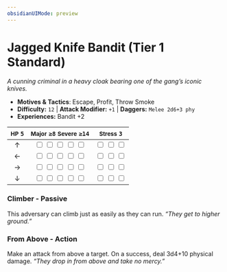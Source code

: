 ```yaml
---
obsidianUIMode: preview
---
```

# Jagged Knife Bandit (Tier 1 Standard)

*A cunning criminal in a heavy cloak bearing one of the gang’s iconic knives.*

- **Motives & Tactics**: Escape, Profit, Throw Smoke
- **Difficulty:** `12` | **Attack Modifier:** `+1` | **Daggers:** `Melee 2d6+3 phy`
- **Experiences:** Bandit +2

| <small>HP</small> `5` | <small>Major</small> `≥8` <small>Severe</small> `≥14` | <small>Stress</small> `3` |
|:-:|:-:|:-:|
| ↑ |  <input type="checkbox" unchecked id="a5d926d0"> <input type="checkbox" unchecked id="b9b455f5"> <input type="checkbox" unchecked id="a39bcea0"> <input type="checkbox" unchecked id="08ffeb4b"> <input type="checkbox" unchecked id="1b96f765"> |  <input type="checkbox" unchecked id="1e79214a"> <input type="checkbox" unchecked id="59cd1d55"> <input type="checkbox" unchecked id="9c5c6102"> |
| ← |  <input type="checkbox" unchecked id="258afae8"> <input type="checkbox" unchecked id="85289b17"> <input type="checkbox" unchecked id="3bf7caf1"> <input type="checkbox" unchecked id="1a06f91a"> <input type="checkbox" unchecked id="a7ee5a3b"> |  <input type="checkbox" unchecked id="e80a8c41"> <input type="checkbox" unchecked id="011849d1"> <input type="checkbox" unchecked id="f1780d69"> |
| → |  <input type="checkbox" unchecked id="0c38dd3b"> <input type="checkbox" unchecked id="460f214e"> <input type="checkbox" unchecked id="8feeb5cc"> <input type="checkbox" unchecked id="0ff4f570"> <input type="checkbox" unchecked id="8fd3b7fb"> |  <input type="checkbox" unchecked id="36663c0c"> <input type="checkbox" unchecked id="d7cf3fba"> <input type="checkbox" unchecked id="2c159515"> |
| ↓ |  <input type="checkbox" unchecked id="7d9d8d82"> <input type="checkbox" unchecked id="8320dad2"> <input type="checkbox" unchecked id="08acfbfd"> <input type="checkbox" unchecked id="97b6d9e7"> <input type="checkbox" unchecked id="cd8904b6"> |  <input type="checkbox" unchecked id="e8e794bb"> <input type="checkbox" unchecked id="218e8d54"> <input type="checkbox" unchecked id="419e1a0c"> |

### Climber - Passive

This adversary can climb just as easily as they can run. *“They get to higher ground.”*

### From Above - Action

Make an attack from above a target. On a success, deal 3d4+10 physical damage. *“They drop in from above and take no mercy.”*
